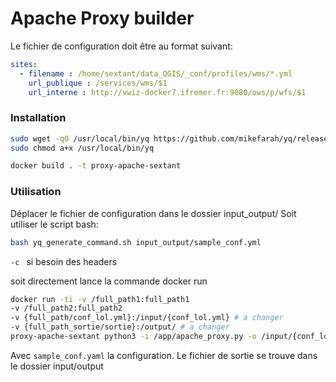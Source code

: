 Apache Proxy builder
========================

Le fichier de configuration doit être au format suivant:

``` yaml
sites: 
  - filename : /home/sextant/data_QGIS/_conf/profiles/wms/*.yml
    url_publique : /services/wms/$1
    url_interne : http://vwiz-docker7.ifremer.fr:9080/ows/p/wfs/$1

```


### Installation

```bash
sudo wget -qO /usr/local/bin/yq https://github.com/mikefarah/yq/releases/latest/download/yq_linux_amd64                                                                                           
sudo chmod a+x /usr/local/bin/yq 

docker build . -t proxy-apache-sextant
```

### Utilisation

Déplacer le fichier de configuration dans le dossier input_output/
Soit utiliser le script bash:

```bash 
bash yq_generate_command.sh input_output/sample_conf.yml
```

`-c ` si besoin des headers

soit directement lance la commande docker run

```bash
docker run -ti -v /full_path1:full_path1
-v /full_path2:full_path2
-v {full_path/conf_lol.yml}:/input/{conf_lol.yml} # a changer
-v {full_path_sortie/sortie}:/output/ # a changer
proxy-apache-sextant python3 -i /app/apache_proxy.py -o /input/{conf_lol.yml}/output/ -c true # a changer
```

Avec `sample_conf.yaml` la configuration.
Le fichier de sortie se trouve dans le dossier input/output
